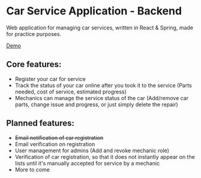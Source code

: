 # Car Service Application - Backend
Web application for managing car services, written in React & Spring, made for practice purposes.

[Demo](https://car-service-webapp.herokuapp.com/)

## Core features:
- Register your car for service
- Track the status of your car online after you took it to the service (Parts needed, cost of service, estimated progress)
- Mechanics can manage the service status of the car (Add/remove car parts, change issue and progress, or just simply delete the repair)

## Planned features:
- ~~Email notification of car registration~~
- Email verification on registration
- User management for admins (Add and revoke mechanic role)
- Verification of car registration, so that it does not instantly appear on the lists until it's manually accepted for service by a mechanic
- More to come
